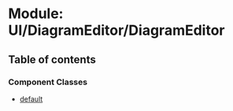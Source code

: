 # Module: UI/DiagramEditor/DiagramEditor

## Table of contents

### Component Classes

- [default](../wiki/UI.DiagramEditor.DiagramEditor.default)
